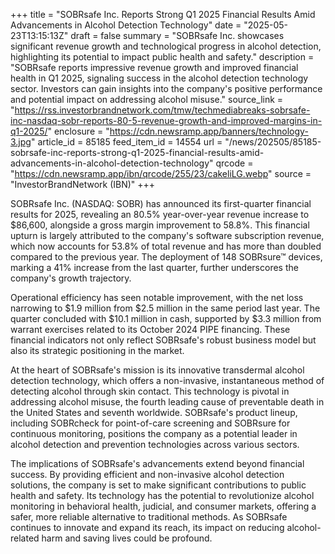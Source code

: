 +++
title = "SOBRsafe Inc. Reports Strong Q1 2025 Financial Results Amid Advancements in Alcohol Detection Technology"
date = "2025-05-23T13:15:13Z"
draft = false
summary = "SOBRsafe Inc. showcases significant revenue growth and technological progress in alcohol detection, highlighting its potential to impact public health and safety."
description = "SOBRsafe reports impressive revenue growth and improved financial health in Q1 2025, signaling success in the alcohol detection technology sector. Investors can gain insights into the company's positive performance and potential impact on addressing alcohol misuse."
source_link = "https://rss.investorbrandnetwork.com/tmw/techmediabreaks-sobrsafe-inc-nasdaq-sobr-reports-80-5-revenue-growth-and-improved-margins-in-q1-2025/"
enclosure = "https://cdn.newsramp.app/banners/technology-3.jpg"
article_id = 85185
feed_item_id = 14554
url = "/news/202505/85185-sobrsafe-inc-reports-strong-q1-2025-financial-results-amid-advancements-in-alcohol-detection-technology"
qrcode = "https://cdn.newsramp.app/ibn/qrcode/255/23/cakeliLG.webp"
source = "InvestorBrandNetwork (IBN)"
+++

<p>SOBRsafe Inc. (NASDAQ: SOBR) has announced its first-quarter financial results for 2025, revealing an 80.5% year-over-year revenue increase to $86,600, alongside a gross margin improvement to 58.8%. This financial upturn is largely attributed to the company's software subscription revenue, which now accounts for 53.8% of total revenue and has more than doubled compared to the previous year. The deployment of 148 SOBRsure™ devices, marking a 41% increase from the last quarter, further underscores the company's growth trajectory.</p><p>Operational efficiency has seen notable improvement, with the net loss narrowing to $1.9 million from $2.5 million in the same period last year. The quarter concluded with $10.1 million in cash, supported by $3.3 million from warrant exercises related to its October 2024 PIPE financing. These financial indicators not only reflect SOBRsafe's robust business model but also its strategic positioning in the market.</p><p>At the heart of SOBRsafe's mission is its innovative transdermal alcohol detection technology, which offers a non-invasive, instantaneous method of detecting alcohol through skin contact. This technology is pivotal in addressing alcohol misuse, the fourth leading cause of preventable death in the United States and seventh worldwide. SOBRsafe's product lineup, including SOBRcheck for point-of-care screening and SOBRsure for continuous monitoring, positions the company as a potential leader in alcohol detection and prevention technologies across various sectors.</p><p>The implications of SOBRsafe's advancements extend beyond financial success. By providing efficient and non-invasive alcohol detection solutions, the company is set to make significant contributions to public health and safety. Its technology has the potential to revolutionize alcohol monitoring in behavioral health, judicial, and consumer markets, offering a safer, more reliable alternative to traditional methods. As SOBRsafe continues to innovate and expand its reach, its impact on reducing alcohol-related harm and saving lives could be profound.</p>